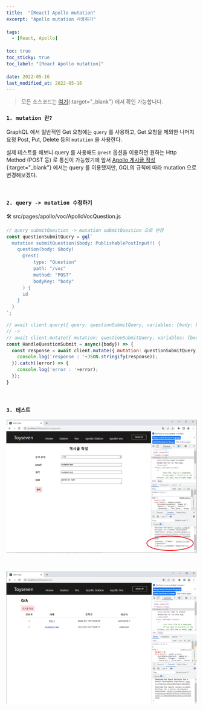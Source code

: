 ```yaml
---
title:  "[React] Apollo mutation"
excerpt: "Apollo mutation 사용하기"

tags:
  - [React, Apollo]

toc: true
toc_sticky: true
toc_label: "[React Apollo mutation]"
 
date: 2022-05-16
last_modified_at: 2022-05-16
---
```


> 모든 소스코드는 [여기](https://github.com/ymkmoon/toyseven-react){:target="_blank"} 에서 확인 가능합니다.

### ``1. mutation 란?``

GraphQL 에서 일반적인 Get 요청에는 `query` 를 사용하고, 
Get 요청을 제외한 나머지 요청 Post, Put, Delete 등의 `mutation` 을 사용한다.

실제 테스트를 해보니 query 를 사용해도 `@rest` 옵션을 이용하면 원하는 Http Method (POST 등) 로 통신이 가능했기에 앞서 [Apollo 게시글 작성](https://ymkmoon.github.io/React-12-Apollo-Voc-Post-Question/){:target="_blank"} 에서는 query 를 이용했지만, GQL의 규칙에 따라 mutation 으로 변경해보겠다.

<br>

### ``2. query -> mutation 수정하기``


🛠 src/pages/apollo/voc/ApolloVocQuestion.js

```js
// query submitQuestion -> mutation submitQuestion 으로 변경
const questionSubmitQuery = gql`
  mutation submitQuestion($body: PublishablePostInput!) {
    question(body: $body) 
      @rest(
          type: "Question" 
          path: "/voc" 
          method: "POST"
          bodyKey: "body"
      ) {
      id
    }
  }
`;
```


```js
// await client.query({ query: questionSubmitQuery, variables: {body: body} }) 
// -> 
// await client.mutate({ mutation: questionSubmitQuery, variables: {body: body} }) 으로 변경
const HandleQuestionSubmit = async({body}) => {
  const response = await client.mutate({ mutation: questionSubmitQuery, variables: {body: body} }).then(response => {
    console.log('response : '+JSON.stringify(response));
  }).catch((error) => {
    console.log('error : '+error);
  });
}
```

<br>

### ``3. 테스트``

![VMWare](/assets/image/react/React_toyseven_react_15.PNG)

<br>

![VMWare](/assets/image/react/React_toyseven_react_16.PNG)